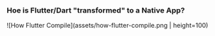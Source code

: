 ### Hoe is Flutter/Dart "transformed" to a Native App?

![How Flutter Compile](assets/how-flutter-compile.png | height=100)
